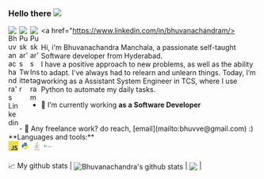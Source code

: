 ### Hello there <img src="https://media.giphy.com/media/hvRJCLFzcasrR4ia7z/giphy.gif" width="25px">
<a href="https://www.linkedin.com/in/bhuvanachandram/>
<img align="left" alt="Bhuvanachandra's Linkedin" width="22px" src="https://upload.wikimedia.org/wikipedia/commons/thumb/c/ca/LinkedIn_logo_initials.png/768px-LinkedIn_logo_initials.png" />
<a href="https://twitter.com/the_puskar">
<img align="left" alt="Puskar's Twitter" width="22px" src="https://raw.githubusercontent.com/peterthehan/peterthehan/master/assets/twitter.svg" />
</a>
<a href="https://www.instagram.com/thepuskar/">
<img align="left" alt="Puskar's Instagram" width="22px" src="https://upload.wikimedia.org/wikipedia/commons/thumb/e/e7/Instagram_logo_2016.svg/2048px-Instagram_logo_2016.svg.png" />
</a>
<br />
<br />
Hi, i'm Bhuvanachandra Manchala, a passionate self-taught Software developer from Hyderabad. 
<br />
I have a positive approach to new problems, as well as the ability to adapt. I've always had to relearn and unlearn things. Today, I’m working as a Assistant System Engineer in TCS, where I use Python to automate my daily tasks.
 <br />
- 🔭 I’m currently working **as a Software Developer**
 <br />
- 💼 Any freelance work? do reach, [email](mailto:bhuvve@gmail.com) :)
<br />
**Languages and tools:**
<br />
<code><img height="20" src="https://raw.githubusercontent.com/github/explore/80688e429a7d4ef2fca1e82350fe8e3517d3494d/topics/javascript/javascript.png"></code>
<code><img height="20" src="https://raw.githubusercontent.com/github/explore/80688e429a7d4ef2fca1e82350fe8e3517d3494d/topics/python/python.png"></code>
<code><img height="20" src="https://raw.githubusercontent.com/github/explore/80688e429a7d4ef2fca1e82350fe8e3517d3494d/topics/java/java.png"></code>
<code><img height="20" src="https://raw.githubusercontent.com/github/explore/80688e429a7d4ef2fca1e82350fe8e3517d3494d/topics/mongodb/mongodb.png"></code>
<br />
<br />
📈 My github stats
| <img align="center" src="https://github-readme-stats.vercel.app/api?username=bhuvvi&show_icons=true&include_all_commits=true&theme=buefy&hide_border=true&&count_private=true" alt="Bhuvanachandra's github stats" /> | <img align="center" src="https://github-readme-stats.vercel.app/api/top-langs/?username=bhuvvi&layout=compact&theme=buefy&hide_border=true" /> |
